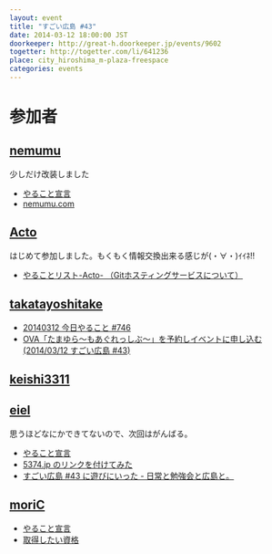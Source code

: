 ```yaml
---
layout: event
title: "すごい広島 #43"
date: 2014-03-12 18:00:00 JST
doorkeeper: http://great-h.doorkeeper.jp/events/9602
togetter: http://togetter.com/li/641236
place: city_hiroshima_m-plaza-freespace
categories: events
---
```


# 参加者


## [nemumu](https://github.com/nemumu)

少しだけ改装しました

* [やること宣言](https://github.com/great-h/great-h.github.io/issues/742)
* [nemumu.com](http://nemumu.com)


## [Acto](https://github.com/Acto)

はじめて参加しました。もくもく情報交換出来る感じが(・∀・)ｲｲﾈ!!

* [やることリスト-Acto- （Gitホスティングサービスについて）](https://github.com/great-h/great-h.github.io/issues/739)


## [takatayoshitake](http://twitter.com/takatayoshitake)
* [20140312 今日やること #746](https://github.com/great-h/great-h.github.io/issues/746)
* [OVA「たまゆら～もあぐれっしぶ～」を予約しイベントに申し込む(2014/03/12 すごい広島 #43)](http://tkt-study.tumblr.com/post/81159461847/20140312-greath-043)


## [keishi3311](https://github.com/keishi3311)


## [eiel](http://eiel.info/)

思うほどなにかできてないので、次回はがんばる。

* [やること宣言](https://github.com/great-h/great-h.github.io/issues/740)
* [5374.jp のリンクを付けてみた](https://github.com/great-h/great-h.github.io/pull/745)
* [すごい広島 #43 に遊びにいった - 日常と勉強会と広島と。](http://eielh-life.tumblr.com/post/79378074873/43)

## [moriC](https://github.com/moriC)

* [やること宣言](https://github.com/great-h/great-h.github.io/issues/741)
* [取得したい資格](http://moric-life.tumblr.com/post/80766976644)
